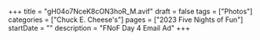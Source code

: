 +++
title = "gH04o7NceK8cON3hoR_M.avif"
draft = false
tags = ["Photos"]
categories = ["Chuck E. Cheese's"]
pages = ["2023 Five Nights of Fun"]
startDate = ""
description = "FNoF Day 4 Email Ad"
+++
